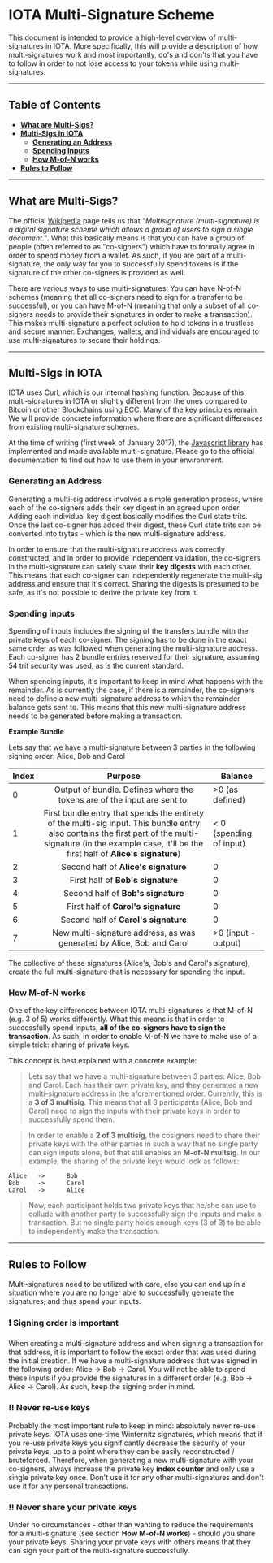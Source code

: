 # IOTA Multi-Signature Scheme 

This document is intended to provide a high-level overview of multi-signatures in IOTA. More specifically, this will provide a description of how multi-signatures work and most importantly, do's and don'ts that you have to follow in order to not lose access to your tokens while using multi-signatures.

---

## Table of Contents		

- **[What are Multi-Sigs?](#what-are-multi-sigs)**
- **[Multi-Sigs in IOTA](#multi-sigs-in-iota)**
    - **[Generating an Address](#generating-an-address)**
    - **[Spending Inputs](#spending-inputs)**
    - **[How M-of-N works](#how-m-of-n-works)**
- **[Rules to Follow](#rules-to-follow)**

---

## What are Multi-Sigs?

The official [Wikipedia](https://en.wikipedia.org/wiki/Multisignature) page tells us that *"Multisignature (multi-signature) is a digital signature scheme which allows a group of users to sign a single document."*. What this basically means is that you can have a group of people (often referred to as "co-signers") which have to formally agree in order to spend money from a wallet. As such, if you are part of a multi-signature, the only way for you to successfully spend tokens is if the signature of the other co-signers is provided as well.

There are various ways to use multi-signatures: You can have N-of-N schemes (meaning that all co-signers need to sign for a transfer to be successful), or you can have M-of-N (meaning that only a subset of all co-signers needs to provide their signatures in order to make a transaction). This makes multi-signature a perfect solution to hold tokens in a trustless and secure manner. Exchanges, wallets, and individuals are encouraged to use multi-signatures to secure their holdings.

---

## Multi-Sigs in IOTA 

IOTA uses Curl, which is our internal hashing function. Because of this, multi-signatures in IOTA or slightly different from the ones compared to Bitcoin or other Blockchains using ECC. Many of the key principles remain. We will provide concrete information where there are significant differences from existing multi-signature schemes.

At the time of writing (first week of January 2017), the [Javascript library](https://github.com/iotaledger/iota.lib.js) has implemented and made available multi-signature. Please go to the official documentation to find out how to use them in your environment. 


### Generating an Address  

Generating a multi-sig address involves a simple generation process, where each of the co-signers adds their key digest in an agreed upon order. Adding each individual key digest basically modifies the Curl state trits. Once the last co-signer has added their digest, these Curl state trits can be converted into trytes - which is the new multi-signature address. 

In order to ensure that the multi-signature address was correctly constructed, and in order to provide independent validation, the co-signers in the multi-signature can safely share their **key digests** with each other. This means that each co-signer can independently regenerate the multi-sig address and ensure that it's correct. Sharing the digests is presumed to be safe, as it's not possible to derive the private key from it.


### Spending inputs 

Spending of inputs includes the signing of the transfers bundle with the private keys of each co-signer. The signing has to be done in the exact same order as was followed when generating the multi-signature address. Each co-signer has 2 bundle entries reserved for their signature, assuming 54 trit security was used, as is the current standard. 

When spending inputs, it's important to keep in mind what happens with the remainder. As is currently the case, if there is a remainder, the co-signers need to define a new multi-signature address to which the remainder balance gets sent to. This means that this new multi-signature address needs to be generated before making a transaction.

**Example Bundle** 

Lets say that we have a multi-signature between 3 parties in the following signing order: Alice, Bob and Carol

Index | Purpose | Balance 
--- | :---: | --- 
0 | Output of bundle. Defines where the tokens are of the input are sent to. | >0 (as defined) 
1 | First bundle entry that spends the entirety of the multi-sig input. This bundle entry also contains the first part of the multi-signature (in the example case, it'll be the first half of **Alice's signature**) | < 0 (spending of input)
2 | Second half of **Alice's signature** | 0
3 | First half of **Bob's signature** | 0 
4 | Second half of **Bob's signature** | 0
5 | First half of **Carol's signature** | 0 
6 | Second half of **Carol's signature** | 0
7 | New multi-signature address, as was generated by Alice, Bob and Carol | >0 (input - output)

The collective of these signatures (Alice's, Bob's and Carol's signature), create the full multi-signature that is necessary for spending the input. 

### How M-of-N works 

One of the key differences between IOTA multi-signatures is that M-of-N (e.g. 3 of 5) works differently. What this means is that in order to successfully spend inputs, **all of the co-signers have to sign the transaction**. As such, in order to enable M-of-N we have to make use of a simple trick: sharing of private keys. 

This concept is best explained with a concrete example: 

> Lets say that we have a multi-signature between 3 parties: Alice, Bob and Carol. Each has their own private key, and they generated a new multi-signature address in the aforementioned order. Currently, this is a **3 of 3 multisig**. This means that all 3 participants (Alice, Bob and Carol) need to sign the inputs with their private keys in order to successfully spend them.

> In order to enable a **2 of 3 multisig**, the cosigners need to share their private keys with the other parties in such a way that no single party can sign inputs alone, but that still enables an **M-of-N multsig**. In our example, the sharing of the private keys would look as follows:

```
Alice   ->      Bob 
Bob     ->      Carol 
Carol   ->      Alice   
```

> Now, each participant holds two private keys that he/she can use to collude with another party to successfully sign the inputs and make a transaction. But no single party holds enough keys (3 of 3) to be able to independently make the transaction. 

--- 

## Rules to Follow 

Multi-signatures need to be utilized with care, else you can end up in a situation where you are no longer able to successfully generate the signatures, and thus spend your inputs. 

### :heavy_exclamation_mark: Signing order is important 

When creating a multi-signature address and when signing a transaction for that address, it is important to follow the exact order that was used during the initial creation. If we have a multi-signature address that was signed in the following order: Alice -> Bob -> Carol. You will not be able to spend these inputs if you provide the signatures in a different order (e.g. Bob -> Alice -> Carol). As such, keep the signing order in mind. 

### :bangbang: Never re-use keys

Probably the most important rule to keep in mind: absolutely never re-use private keys. IOTA uses one-time Winternitz signatures, which means that if you re-use private keys you significantly decrease the security of your private keys, up to a point where they can be easily reconstructed / bruteforced. Therefore, when generating a new multi-signature with your co-signers, always increase the private key **index counter** and only use a single private key once. Don't use it for any other multi-signatures and don't use it for any personal transactions. 

### :bangbang: Never share your private keys 

Under no circumstances - other than wanting to reduce the requirements for a multi-signature (see section **How M-of-N works**) - should you share your private keys. Sharing your private keys with others means that they can sign your part of the multi-signature successfully. 
